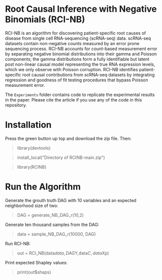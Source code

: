# Root Causal Inference with Negative Binomials (RCI-NB)

RCI-NB is an algorithm for discovering patient-specific root causes of disease from single cell RNA-sequencing (scRNA-seq) data. scRNA-seq datasets contain non-negative counts measured by an error prone sequencing process. RCI-NB accounts for count-based measurement error by separating negative binomial distributions into their gamma and Poisson components; the gamma distributions form a fully identifiable but latent post non-linear causal model representing the true RNA expression levels, which we only observe with Poisson corruption. RCI-NB identifies patient-specific root causal contributions from scRNA-seq datasets by integrating regression and goodness of fit testing procedures that bypass Poisson measurement error.

The ``Experiments`` folder contains code to replicate the experimental results in the paper. Please cite the article if you use any of the code in this repository.

# Installation

Press the green button up top and download the zip file. Then:

> library(devtools)

> install_local("Directory of RCINB-main.zip")

> library(RCINB)

# Run the Algorithm

Generate the grouth truth DAG with 10 variables and an expected neighborhood size of two:
> DAG = generate_NB_DAG_r(10,2)

Generate ten thousand samples from the DAG:
> data = sample_NB_DAG_r(10000, DAG)

Run RCI-NB:
> out = RCI_NB(data$data,DAG$Y,data$C,data$Xp)

Print expected Shapley values:
> print(out$shaps)
